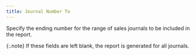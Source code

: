```yaml
---
title: Journal Number To
---
```



Specify the ending number for the range of sales journals to be included  in the report.


{:.note}
If  these fields are left blank, the report is generated for all journals.
